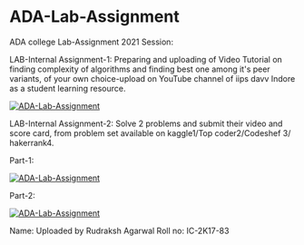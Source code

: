 # ADA-Lab-Assignment


ADA college Lab-Assignment 2021 Session:

LAB-Internal Assignment-1:
Preparing and uploading of Video Tutorial on finding complexity of algorithms and finding best one among it's peer variants, of your own choice-upload on YouTube channel of iips davv Indore as a student learning resource.

[![ADA-Lab-Assignment](https://img.youtube.com/vi/rg5cg1TyJlg/0.jpg)](https://www.youtube.com/watch?v=rg5cg1TyJlg)


LAB-Internal Assignment-2:
Solve 2 problems and submit their video and score card, from problem set available on kaggle1/Top coder2/Codeshef 3/ hakerrank4.

Part-1:

[![ADA-Lab-Assignment](https://img.youtube.com/vi/LzmRN_VNwJ0/0.jpg)](https://www.youtube.com/watch?v=LzmRN_VNwJ0)


Part-2:

[![ADA-Lab-Assignment](https://img.youtube.com/vi/feDNGugjHvc/0.jpg)](https://www.youtube.com/watch?v=feDNGugjHvc)

Name:
Uploaded by Rudraksh Agarwal
Roll no: 
IC-2K17-83
